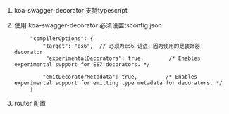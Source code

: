 1.  koa-swagger-decorator 支持typescript

2. 使用 koa-swagger-decorator 必须设置tsconfig.json

            "compilerOptions": {
                "target": "es6",  // 必须为es6 语法，因为使用的是装饰器decorator
                 "experimentalDecorators": true,        /* Enables experimental support for ES7 decorators. */
                
                "emitDecoratorMetadata": true,         /* Enables experimental support for emitting type metadata for decorators. */
            } 

3. router 配置

        